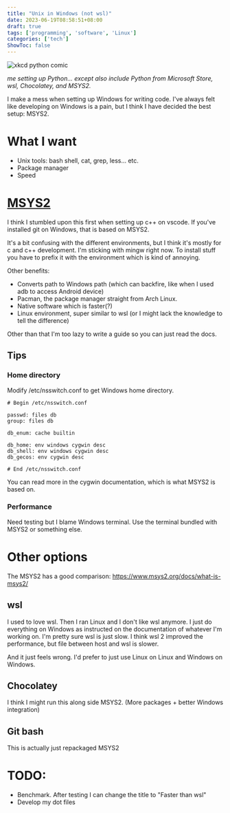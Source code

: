 ```yaml
---
title: "Unix in Windows (not wsl)"
date: 2023-06-19T08:58:51+08:00
draft: true
tags: ['programming', 'software', 'Linux']
categories: ['tech']
ShowToc: false
---
```


![xkcd python comic](https://imgs.xkcd.com/comics/python_environment.png)

*me setting up Python... except also include Python from Microsoft Store, wsl, Chocolatey, and MSYS2.*

I make a mess when setting up Windows for writing code. I've always felt like developing on Windows is a pain, but I think I have decided the best setup: MSYS2.

# What I want
- Unix tools: bash shell, cat, grep, less... etc.
- Package manager
- Speed

# [MSYS2](https://www.msys2.org/)
I think I stumbled upon this first when setting up c++ on vscode. If you've installed git on Windows, that is based on MSYS2.

It's a bit confusing with the different environments, but I think it's mostly for c and c++ development. I'm sticking with mingw right now. To install stuff you have to prefix it with the environment which is kind of annoying.

Other benefits:
- Converts path to Windows path (which can backfire, like when I used adb to access Android device)
- Pacman, the package manager straight from Arch Linux.
- Native software which is faster(?)
- Linux environment, super similar to wsl (or I might lack the knowledge to tell the difference)

Other than that I'm too lazy to write a guide so you can just read the docs.

## Tips
### Home directory
Modify /etc/nsswitch.conf to get Windows home directory.
```
# Begin /etc/nsswitch.conf

passwd: files db
group: files db

db_enum: cache builtin

db_home: env windows cygwin desc
db_shell: env windows cygwin desc
db_gecos: env cygwin desc

# End /etc/nsswitch.conf
```
You can read more in the cygwin documentation, which is what MSYS2 is based on.

### Performance
Need testing but I blame Windows terminal. Use the terminal bundled with MSYS2 or something else.

# Other options
The MSYS2 has a good comparison: https://www.msys2.org/docs/what-is-msys2/

## wsl
I used to love wsl. Then I ran Linux and I don't like wsl anymore. I just do everything on Windows as instructed on the documentation of whatever I'm working on. I'm pretty sure wsl is just slow. I think wsl 2 improved the performance, but file between host and wsl is slower.

And it just feels wrong. I'd prefer to just use Linux on Linux and Windows on Windows.

## Chocolatey
I think I might run this along side MSYS2. (More packages + better Windows integration)

## Git bash
This is actually just repackaged MSYS2

# TODO:
- Benchmark. After testing I can change the title to "Faster than wsl"
- Develop my dot files

